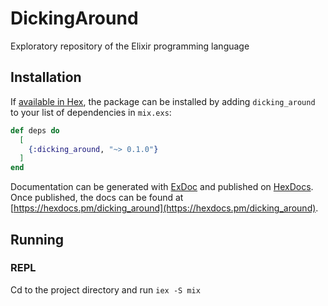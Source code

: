 # DickingAround

Exploratory repository of the Elixir programming language

## Installation

If [available in Hex](https://hex.pm/docs/publish), the package can be installed
by adding `dicking_around` to your list of dependencies in `mix.exs`:

```elixir
def deps do
  [
    {:dicking_around, "~> 0.1.0"}
  ]
end
```

Documentation can be generated with [ExDoc](https://github.com/elixir-lang/ex_doc)
and published on [HexDocs](https://hexdocs.pm). Once published, the docs can
be found at [https://hexdocs.pm/dicking_around](https://hexdocs.pm/dicking_around).

## Running

### REPL
Cd to the project directory and run `iex -S mix`
